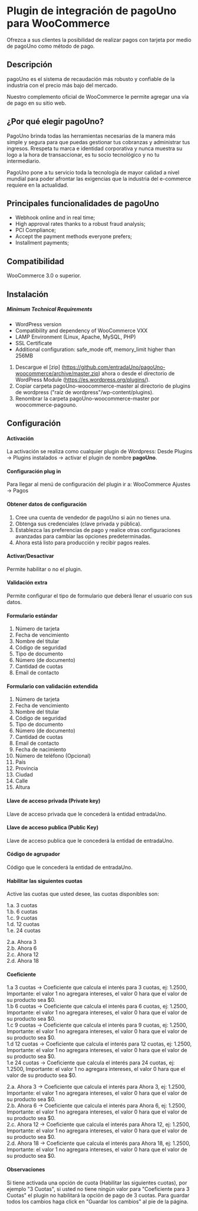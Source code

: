 #  Plugin de integración de pagoUno para WooCommerce

Ofrezca a sus clientes la posibilidad de realizar pagos con tarjeta por medio de pagoUno como método de pago.

##  Descripción

pagoUno es el sistema de recaudación más robusto y confiable de la industria con el precio más bajo del mercado.   

Nuestro complemento oficial de WooCommerce le permite agregar una vía de pago en su sitio web.  

##  ¿Por qué elegir pagoUno?  

PagoUno brinda todas las herramientas necesarias de la manera más simple y segura para que puedas gestionar tus cobranzas y administrar tus ingresos. Rrespeta tu marca e identidad corporativa y nunca muestra su logo a la hora de transaccionar, es tu socio tecnológico y no tu intermediario.  

PagoUno pone a tu servicio toda la tecnología de mayor calidad a nivel mundial para poder afrontar las exigencias que la industria del e-commerce requiere en la actualidad.  

##  Principales funcionalidades de pagoUno  
* Webhook online and in real time;  
* High approval rates thanks to a robust fraud analysis;  
* PCI Compliance;  
* Accept the payment methods everyone prefers;  
* Installment payments;  

##  Compatibilidad  

WooCommerce 3.0 o superior.  

##  Instalación  

#####  Minimum Technical Requirements  
* WordPress version
* Compatibility and dependency of WooCommerce VXX 
* LAMP Environment (Linux, Apache, MySQL, PHP)
* SSL Certificate
* Additional configuration: safe_mode off, memory_limit higher than 256MB

1. Descargue el [zip] (https://github.com/entradaUno/pagoUno-woocommerce/archive/master.zip) ahora o desde el directorio de WordPress Module (https://es.wordpress.org/plugins/).
2. Copiar carpeta pagoUno-woocommerce-master al directorio de plugins de wordpress ("raíz de wordpress"/wp-content/plugins). 
3. Renombrar la carpeta pagoUno-woocommerce-master por woocommerce-pagouno.

##  Configuración

####  Activación
La activación se realiza como cualquier plugin de Wordpress: Desde Plugins -> Plugins instalados -> activar el plugin de nombre <strong>pagoUno</strong>.<br />

####  Configuración plug in

Para llegar al menú de configuración del plugin ir a: WooCommerce Ajustes -> Pagos

####  Obtener datos de configuración

1. Cree una cuenta de vendedor de pagoUno si aún no tienes una.
2. Obtenga sus credenciales (clave privada y pública).
3. Establezca las preferencias de pago y realice otras configuraciones avanzadas para cambiar las opciones predeterminadas.
4. Ahora está listo para producción y recibir pagos reales.

####  Activar/Desactivar

Permite habilitar o no el plugin.

####  Validación extra

Permite configurar el tipo de formulario que deberá llenar el usuario con sus datos.

####  Formulario estándar

1. Número de tarjeta  
2. Fecha de vencimiento  
3. Nombre del titular  
4. Código de seguridad  
5. Tipo de documento  
5. Número (de documento)  
6. Cantidad de cuotas  
7. Email de contacto  

####  Formulario con validación extendida

1. Número de tarjeta
2. Fecha de vencimiento
3. Nombre del titular
4. Código de seguridad
5. Tipo de documento
6. Número (de documento)
7. Cantidad de cuotas
8. Email de contacto
9. Fecha de nacimiento
10. Número de teléfono (Opcional)
11. País
12. Provincia
13. Ciudad
14. Calle	
15. Altura

####  Llave de acceso privada (Private key)

Llave de acceso privada que le concederá la entidad entradaUno.

####  Llave de acceso publica (Public Key)

Llave de acceso publica que le concederá la entidad de entradaUno.

####  Código de agrupador

Código que le concederá la entidad de entradaUno.

####  Habilitar las siguientes cuotas

Active las cuotas que usted desee, las cuotas disponibles son:  

1.a. 3 cuotas  
1.b. 6 cuotas  
1.c. 9 cuotas  
1.d. 12 cuotas  
1.e. 24 cuotas  

2.a. Ahora 3  
2.b. Ahora 6  
2.c. Ahora 12  
2.d. Ahora 18  

####  Coeficiente

1.a 3 cuotas -> Coeficiente que calcula el interés para 3 cuotas, ej: 1.2500, Importante: el valor 1 no agregara intereses, el valor 0 hara que el valor de su producto sea $0.  
1.b 6 cuotas -> Coeficiente que calcula el interés para 6 cuotas, ej: 1.2500, Importante: el valor 1 no agregara intereses, el valor 0 hara que el valor de su producto sea $0.  
1.c 9 cuotas -> Coeficiente que calcula el interés para 9 cuotas, ej: 1.2500, Importante: el valor 1 no agregara intereses, el valor 0 hara que el valor de su producto sea $0.  
1.d 12 cuotas -> Coeficiente que calcula el interés para 12 cuotas, ej: 1.2500, Importante: el valor 1 no agregara intereses, el valor 0 hara que el valor de su producto sea $0.  
1.e 24 cuotas -> Coeficiente que calcula el interés para 24 cuotas, ej: 1.2500, Importante: el valor 1 no agregara intereses, el valor 0 hara que el valor de su producto sea $0.  

2.a. Ahora 3 -> Coeficiente que calcula el interés para Ahora 3, ej: 1.2500, Importante: el valor 1 no agregara intereses, el valor 0 hara que el valor de su producto sea $0.  
2.b. Ahora 6 -> Coeficiente que calcula el interés para Ahora 6, ej: 1.2500, Importante: el valor 1 no agregara intereses, el valor 0 hara que el valor de su producto sea $0.  
2.c. Ahora 12 -> Coeficiente que calcula el interés para Ahora 12, ej: 1.2500, Importante: el valor 1 no agregara intereses, el valor 0 hara que el valor de su producto sea $0.  
2.d. Ahora 18 -> Coeficiente que calcula el interés para Ahora 18, ej: 1.2500, Importante: el valor 1 no agregara intereses, el valor 0 hara que el valor de su producto sea $0.  

####  Observaciones

Si tiene activada una opción de cuota (Habilitar las siguientes cuotas), por ejemplo "3 Cuotas", si usted no tiene ningún valor para "Coeficiente para 3 Cuotas" el plugin no habilitará la opción de pago de 3 cuotas.
Para guardar todos los cambios haga click en "Guardar los cambios" al pie de la página.  
